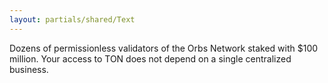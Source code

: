 ```yaml
---
layout: partials/shared/Text
---
```


Dozens of permissionless validators of the Orbs Network staked with $100 million. Your access to TON does not depend on a single centralized business.
